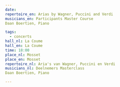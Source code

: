 ```yaml
---
date:
repertoire_en: Arias by Wagner, Puccini and Verdi
musicians_en: Participants Master Course 
Daan Boertien, Piano

tags:
  - concerts
hall_nl: La Coume
hall_en: La Coume
time: 18:00
place_nl: Mosset
place_en: Mosset
repertoire_nl: Aria's van Wagner, Puccini en Verdi
musicians_nl: Deelnemers Masterclass 
Daan Boertien, Piano

---
```


